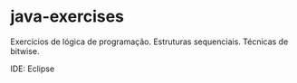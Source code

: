 # java-exercises


Exercícios de lógica de programação.
Estruturas sequenciais.
Técnicas de bitwise.


IDE: Eclipse

